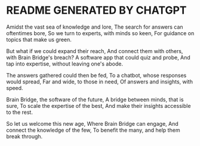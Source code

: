 # README GENERATED BY CHATGPT

Amidst the vast sea of knowledge and lore,
The search for answers can oftentimes bore,
So we turn to experts, with minds so keen,
For guidance on topics that make us green.

But what if we could expand their reach,
And connect them with others, with Brain Bridge's breach?
A software app that could quiz and probe,
And tap into expertise, without leaving one's abode.

The answers gathered could then be fed,
To a chatbot, whose responses would spread,
Far and wide, to those in need,
Of answers and insights, with speed.

Brain Bridge, the software of the future,
A bridge between minds, that is sure,
To scale the expertise of the best,
And make their insights accessible to the rest.

So let us welcome this new age,
Where Brain Bridge can engage,
And connect the knowledge of the few,
To benefit the many, and help them break through.